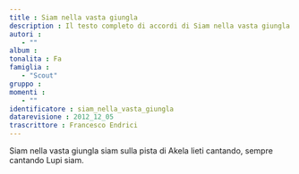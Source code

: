 ```yaml
--- 
title : Siam nella vasta giungla
description : Il testo completo di accordi di Siam nella vasta giungla. Inseriscila nel tuo canzoniere!
autori : 
   - ""
album : 
tonalita : Fa
famiglia : 
   - "Scout"
gruppo : 
momenti : 
   - ""
identificatore : siam_nella_vasta_giungla
datarevisione : 2012_12_05
trascrittore : Francesco Endrici
--- 
```




Siam nella vasta giungla
siam sulla pista di Akela
lieti cantando, sempre cantando
Lupi siam.


